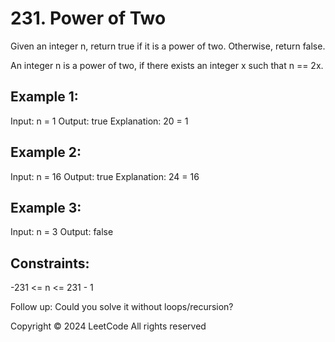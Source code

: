 # 231. Power of Two
Given an integer n, return true if it is a power of two. Otherwise, return false.

An integer n is a power of two, if there exists an integer x such that n == 2x.

## Example 1:
Input: n = 1
Output: true
Explanation: 20 = 1

## Example 2:
Input: n = 16
Output: true
Explanation: 24 = 16

## Example 3:
Input: n = 3
Output: false

## Constraints:
-231 <= n <= 231 - 1

Follow up: Could you solve it without loops/recursion?

Copyright ©️ 2024 LeetCode All rights reserved
